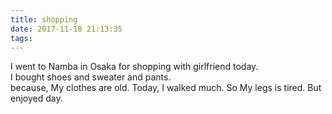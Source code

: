 ```yaml
---
title: shopping
date: 2017-11-18 21:13:35
tags:
---
```


I went to Namba in Osaka for shopping with girlfriend today.  
I bought shoes and sweater and pants.  
because, My clothes are old. Today, I walked much. So My legs is tired. But enjoyed day.  
